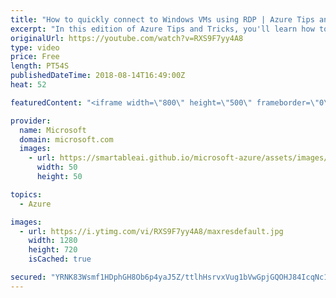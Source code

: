 ```yaml
---
title: "How to quickly connect to Windows VMs using RDP | Azure Tips and Tricks"
excerpt: "In this edition of Azure Tips and Tricks, you'll learn how to quickly connect to Windows Virtual Machines (VMs) with Remote Desktop Protocol (RDP). Watch how easy and fast it is to connect to your virtual machines in Azure.   For more tips and tricks, visit: http://azuredev.tips/  Get started with 12"
originalUrl: https://youtube.com/watch?v=RXS9F7yy4A8
type: video
price: Free
length: PT54S
publishedDateTime: 2018-08-14T16:49:00Z
heat: 52

featuredContent: "<iframe width=\"800\" height=\"500\" frameborder=\"0\" src=\"https://www.youtube.com/embed/RXS9F7yy4A8\" allow=\"accelerometer; autoplay; encrypted-media; gyroscope; picture-in-picture\" allowfullscreen></iframe>"

provider:
  name: Microsoft
  domain: microsoft.com
  images:
    - url: https://smartableai.github.io/microsoft-azure/assets/images/organizations/microsoft.com-50x50.jpg
      width: 50
      height: 50

topics:
  - Azure

images:
  - url: https://i.ytimg.com/vi/RXS9F7yy4A8/maxresdefault.jpg
    width: 1280
    height: 720
    isCached: true

secured: "YRNK83Wsmf1HDphGH8Ob6p4yaJ5Z/ttlhHsrvxVug1bVwGpjGQOHJ84IcqNc1uEJhcIZBc6v4ouJeOySBVZKwB7sTwq28brb0mgnh9FfXjWKZOSJk7Ttbwom9+LcEhP4uqcpyhuJSn/XjtNrH4WzknxbHQU003hQ4Qaxw2j5TnHt7BRCrXluYdStw6Rzvns5MjAqUBdcr04F4rNRayo+JKLB9DlPkU3w+DBd851OO47CgrSlMhtJ8LnmpOIrwkpYmj6zuFiCHcIovRMxFpdaGuSv80bZzNeoaw1i2Qbwuc9tJEZEcdJfQoXk4/e0wtxfkOVPzDAUObbUu2JZdH9+FD14xIIv7wFcrLHEhmmmKeejdjUr/c2XCx83rAh17gZm/43CqCRr01pdHCZ7XSAi0XiZjpbqK2wpAUzAtij/5ew=;awhaCMsZV/5vYolr8047IQ=="
---
```


